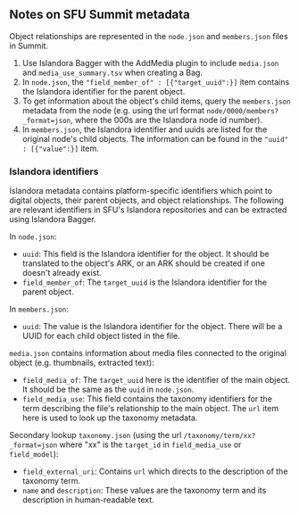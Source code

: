 
## Notes on SFU Summit metadata

Object relationships are represented in the `node.json` and `members.json` files in Summit. 

1. Use Islandora Bagger with the AddMedia plugin to include `media.json` and `media_use_summary.tsv` when creating a
   Bag.
2. In `node.json`, the `"field_member_of" : [{"target_uuid":}]` item contains the Islandora identifier for the parent
   object.
3. To get information about the object's child items, query the `members.json` metadata from the node (e.g. using the
   url format `node/0000/members?_format=json`, where the 000s are the Islandora node id number).
4. In `members.json`, the Islandora identifier and uuids are listed for the original node's child objects. The
   information can be found in the `"uuid" : [{"value":}]` item.

### Islandora identifiers

Islandora metadata contains platform-specific identifiers which point to digital objects, their parent objects, and 
object relationships. The following are relevant identifiers in SFU's Islandora repositories and can be extracted using 
Islandora Bagger.

In `node.json`:
* `uuid`: This field is the Islandora identifier for the object. It should be translated to the object's ARK, or an ARK 
should be created if one doesn't already exist. 
* `field_member_of`: The `target_uuid` is the Islandora identifier for the parent object.

In `members.json`:

* `uuid`: The value is the Islandora identifier for the object. There will be a UUID for each child object listed in the
  file.

`media.json` contains information about media files connected to the original object (e.g. thumbnails, extracted text):

* `field_media_of`: The `target_uuid` here is the identifier of the main object. It should be the same as the `uuid`
  in `node.json`.
* `field_media_use`: This field contains the taxonomy identifiers for the term describing the file's relationship to the
  main object. The `url` item here is used to look up the taxonomy metadata.

Secondary lookup `taxonomy.json` (using the url `/taxonomy/term/xx?_format=json` where "xx" is the `target_id` in
`field_media_use` or `field_model`):

* `field_external_uri`: Contains `url` which directs to the description of the taxonomy term.
* `name` and `description`: These values are the taxonomy term and its description in human-readable text.
